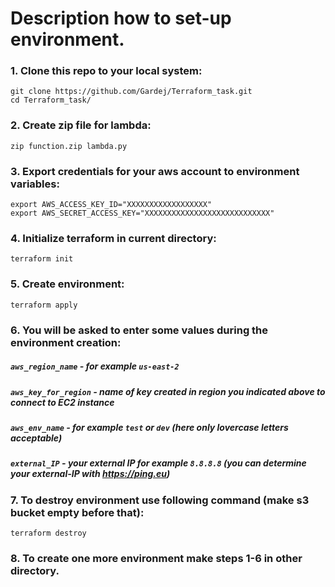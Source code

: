 # Description how to set-up environment.

### 1. Clone this repo to your local system:
```
git clone https://github.com/Gardej/Terraform_task.git
cd Terraform_task/
```
### 2. Create zip file for lambda:
```
zip function.zip lambda.py
```
### 3. Export credentials for your aws account to environment variables:
```
export AWS_ACCESS_KEY_ID="XXXXXXXXXXXXXXXXXX"
export AWS_SECRET_ACCESS_KEY="XXXXXXXXXXXXXXXXXXXXXXXXXXXX"
```
### 4. Initialize terraform in current directory:
```
terraform init
```
### 5. Create environment:
```
terraform apply
```
### 6. You will be asked to enter some values during the environment creation:

##### `aws_region_name`     - for example `us-east-2`
##### `aws_key_for_region`  - name of key created in region you indicated above to connect to EC2 instance
##### `aws_env_name`        - for example `test` or `dev` (here only lovercase letters acceptable)
##### `external_IP`         - your external IP for example `8.8.8.8` (you can determine your external-IP with https://ping.eu)

### 7. To destroy environment use following command (make s3 bucket empty before that):
```
terraform destroy
```
### 8. To create one more environment make steps 1-6 in other directory.
 

